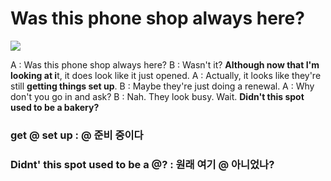 # Was this phone shop always here?

![](https://www.youtube.com/watch?v=uYfu0MGIhD0)

A : Was this phone shop always here?
B : Wasn't it? **Although now that I'm looking at i**t, it does look like it just opened.
A : Actually, it looks like they're still **getting things set up**.
B : Maybe they're just doing a renewal.
A : Why don't you go in and ask?
B : Nah. They look busy. Wait. **Didn't this spot used to be a bakery?**

### get @ set up : @ 준비 중이다
### Didnt' this spot used to be a @? : 원래 여기 @ 아니었나?

